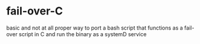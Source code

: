 # fail-over-C
basic and not at all proper way to port a bash script that functions as a fail-over script in C and run the binary as a systemD service
